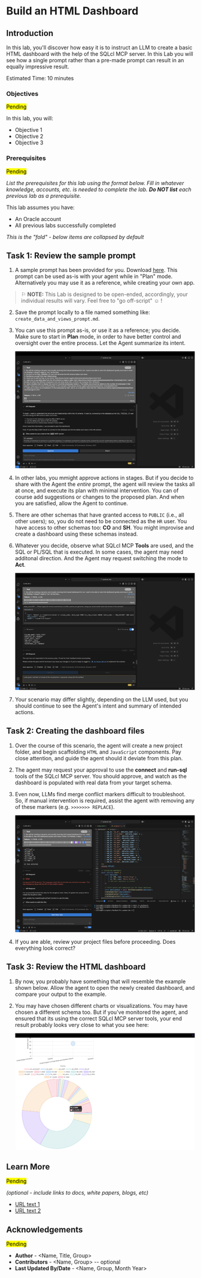 # Build an HTML Dashboard

## Introduction

In this lab, you'll discover how easy it is to instruct an LLM to create a basic HTML dashboard with the help of the SQLcl MCP server. In this Lab you will see how a single prompt rather than a pre-made prompt can result in an equally impressive result.

Estimated Time: 10 minutes

### Objectives

<mark>Pending</mark>

In this lab, you will:
* Objective 1
* Objective 2
* Objective 3

### Prerequisites

<mark>Pending</mark>

*List the prerequisites for this lab using the format below. Fill in whatever knowledge, accounts, etc. is needed to complete the lab. **Do NOT list** each previous lab as a prerequisite.*

This lab assumes you have:
* An Oracle account
* All previous labs successfully completed

*This is the "fold" - below items are collapsed by default*

## Task 1: Review the sample prompt

1. A sample prompt has been provided for you. Download [here](link_LiveLabs_Object_storage). This prompt can be used as-is with your agent while in "Plan" mode. Alternatively you may use it as a reference, while creating your own app. 

> &#9872; **NOTE:** This Lab is designed to be open-ended, accordingly, your individual results will vary. Feel free to "go off-script" &#9786; !

2. Save the prompt locally to a file named something like: `create_data_and_views_prompt.md`. 

3. You can use this prompt as-is, or use it as a reference; you decide. Make sure to start in **Plan** mode, in order to have better control and oversight over the entire process. Let the Agent summarize its intent. 

   ![1-entering-a-prompt-in-one-go](./images/lab-6/1-entering-a-prompt-in-one-go.png " ")

3. In other labs, you mmight approve actions in stages. But if you decide to share with the Agent the *entire* prompt, the agent will review the tasks all at once, and execute its plan with minimal intervention. You can of course add suggestions or changes to the proposed plan. And when you are satisfied, allow the Agent to continue.

    <!-- ![2-approving-the-agent-to-view-all-tables-in-hr](./images/lab-6/2-approving-the-agent-to-view-all-tables-in-hr.png " ") -->

4. There are other schemas that have granted access to `PUBLIC` (i.e., all other users); so, you do not need to be connected as the `HR` user. You have access to other schemas too: **CO** and **SH**. You might improvise and create a dashboard using these schemas instead.

5. Whatever you decide, observe what SQLcl MCP **Tools** are used, and the SQL or PL/SQL that is executed. In some cases, the agent may need additonal direction. And the Agent may request switching the mode to **Act**. 

    <!-- ![3-results-of-the-agent-query-on-hr-schema](./images/lab-6/3-results-of-the-agent-query-on-hr-schema.png " ") -->

    ![4-asking-to-transition-to-act-with-a-reminder](./images/lab-6/4-asking-to-transition-to-act-with-a-reminder.png " ")

6. Your scenario may differ slightly, depending on the LLM used, but you should continue to see the Agent's intent and summary of intended actions.

    <!-- ![5-a-review-of-the-proposed-dashboard](./images/lab-6/5-a-review-of-the-proposed-dashboard.png " ") -->

## Task 2: Creating the dashboard files

1. Over the course of this scenario, the agent will create a new project folder, and begin scaffolding `HTML` and `JavaScript` components. Pay close attention, and guide the agent should it deviate from this plan. 

    <!-- ![6-agent-creates-a-new-directory](./images/lab-6/6-agent-creates-a-new-directory.png " ") -->

    <!-- ![7-agent-creates-a-new-html-file](./images/lab-6/7-agent-creates-a-new-html-file.png " ") -->

    <!-- ![8-agent-creates-a-new-js-file](./images/lab-6/8-agent-creates-a-new-js-file.png " ") -->

2. The agent may request your approval to use the **connect** and **run-sql** tools of the SQLcl MCP server. You should approve, and watch as the dashboard is populated with real data from your target schema. 

    <!-- ![9-agent-using-sqlc-mcp-to-fetch-data](./images/lab-6/9-agent-using-sqlc-mcp-to-fetch-data.png " ") -->

3. Even now, LLMs find merge conflict markers difficult to troubleshoot. So, if manual intervention is required, assist the agent with removing any of these markers (e.g. `>>>>>>> REPLACE`). 

   ![11-troubleshooting-replace-markers](./images/lab-6/11-troubleshooting-replace-markers.png " ")

4. If you are able, review your project files before proceeding. Does everything look correct? 

## Task 3: Review the HTML dashboard

1. By now, you probably have something that will resemble the example shown below. Allow the agent to open the newly created dashboard, and compare your output to the example. 
 
    <!-- ![10-opening-the-html-file](./images/lab-6/10-opening-the-html-file.png " ") -->

2. You may have chosen different charts or visualizations. You may have chosen a different schema too. But if you've monitored the agent, and ensured that its using the correct SQLcl MCP server tools, your end result probably looks very close to what you see here: 

   <!-- ![12-hr-dashboard-above-fold](./images/lab-6/12-hr-dashboard-above-fold.png " ") -->

   <!-- ![13-hr-dashboard-below-fold](./images/lab-6/13-hr-dashboard-below-fold.png " ") -->

   ![14-hr-dashboard-even-further-below-fold](./images/lab-6/14-hr-dashboard-even-further-below-fold.png " ")


## Learn More

<mark>Pending</mark>

*(optional - include links to docs, white papers, blogs, etc)*

* [URL text 1](http://docs.oracle.com)
* [URL text 2](http://docs.oracle.com)

## Acknowledgements

<mark>Pending</mark>

* **Author** - <Name, Title, Group>
* **Contributors** -  <Name, Group> -- optional
* **Last Updated By/Date** - <Name, Group, Month Year>
